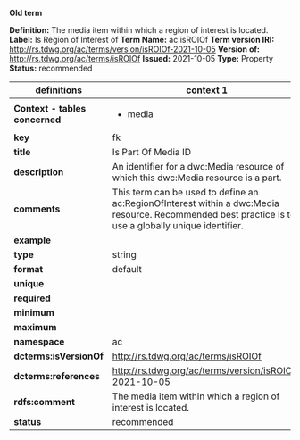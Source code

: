 **Old term**

**Definition:** The media item within which a region of interest is located.
**Label:** Is Region of Interest of
**Term Name:** ac:isROIOf
**Term version IRI:** http://rs.tdwg.org/ac/terms/version/isROIOf-2021-10-05
**Version of:** http://rs.tdwg.org/ac/terms/isROIOf
**Issued:** 2021-10-05
**Type:** Property
**Status:** recommended


| definitions | context 1 |
|-|-|
| **Context - tables concerned** | <ul><li>media</li></ul> |
| **key** | fk |
| **title** | Is Part Of Media ID |
| **description** | An identifier for a dwc:Media resource of which this dwc:Media resource is a part. |
| **comments** | This term can be used to define an ac:RegionOfInterest within a dwc:Media resource. Recommended best practice is to use a globally unique identifier. |
| **example** |  |
| **type** | string |
| **format** | default |
| **unique** |  |
| **required** |  |
| **minimum** |  |
| **maximum** |  |
| **namespace** | ac |
| **dcterms:isVersionOf** | http://rs.tdwg.org/ac/terms/isROIOf |
| **dcterms:references** | http://rs.tdwg.org/ac/terms/version/isROIOf-2021-10-05 |
| **rdfs:comment** | The media item within which a region of interest is located. |
| **status** | recommended |

